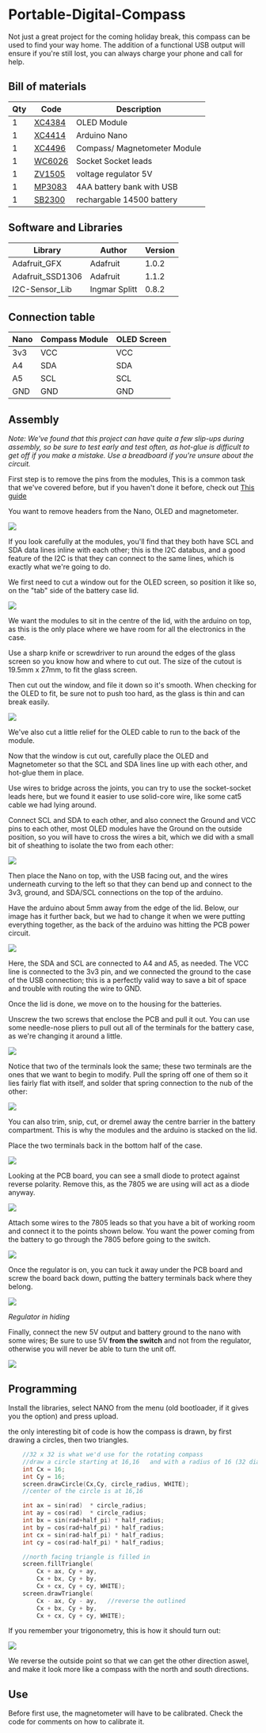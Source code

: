 # Portable-Digital-Compass

Not just a great project for the coming holiday break, this compass can be used to find your way home. The addition of a functional USB output will ensure if you're still lost, you can always charge your phone and call for help.									


## Bill of materials

|Qty| Code | Description |
|---|---|---|
|1 | [XC4384](http://jaycar.com.au/p/XC4384) | OLED Module
|1 | [XC4414](http://jaycar.com.au/p/XC4414) | Arduino Nano
|1 | [XC4496](http://jaycar.com.au/p/XC4496) | Compass/ Magnetometer Module
|1 | [WC6026](http://jaycar.com.au/p/WC6026) | Socket Socket leads
|1 | [ZV1505](http://jaycar.com.au/p/ZV1505) | voltage regulator 5V
|1 | [MP3083](http://jaycar.com.au/p/MP3083) | 4AA battery bank with USB
|1 | [SB2300](http://jaycar.com.au/p/SB2300) | rechargable 14500 battery

## Software and Libraries

| Library | Author | Version |
| --- | --- | --- |
| Adafruit_GFX | Adafruit | 1.0.2 |
| Adafruit_SSD1306 | Adafruit | 1.1.2 |
| I2C-Sensor_Lib | Ingmar Splitt | 0.8.2 |


## Connection table

| Nano | Compass Module | OLED Screen |
| --- | --- | --- |
| 3v3 | VCC | VCC |
| A4 | SDA | SDA |
| A5 | SCL | SCL |
| GND | GND | GND |

## Assembly

*Note: We've found that this project can have quite a few slip-ups during assembly, so be sure to test early and test often, as hot-glue is difficult to get off if you make a mistake. Use a breadboard if you're unsure about the circuit.*


First step is to remove the pins from the modules, This is a common task that we've covered before, but if you haven't done it before, check out [This guide](https://www.jaycar.com.au/removing-headers)

You want to remove headers from the Nano, OLED and magnetometer.

![](images/modules.jpg)

If you look carefully at the modules, you'll find that they both have SCL and SDA data lines inline with each other; this is the I2C databus, and a good feature of the I2C is that they can connect to the same lines, which is exactly what we're going to do.

We first need to cut a window out for the OLED screen, so position it like so, on the "tab" side of the battery case lid.

![](images/position.jpg)

We want the modules to sit in the centre of the lid, with the arduino on top, as this is the only place where we have room for all the electronics in the case.

Use a sharp knife or screwdriver to run around the edges of the glass screen so you know how and where to cut out. The size of the cutout is 19.5mm x 27mm, to fit the glass screen.

Then cut out the window, and file it down so it's smooth. When checking for the OLED to fit, be sure not to push too hard, as the glass is thin and can break easily.

![](images/window.jpg)

We've also cut a little relief for the OLED cable to run to the back of the module.

Now that the window is cut out, carefully place the OLED and Magnetometer so that the SCL and SDA lines line up with each other, and hot-glue them in place.

Use wires to bridge across the joints, you can try to use the socket-socket leads here, but we found it easier to use solid-core wire, like some cat5 cable we had lying around.

Connect SCL and SDA to each other, and also connect the Ground and VCC pins to each other, most OLED modules have the Ground on the outside position, so you will have to cross the wires a bit, which we did with a small bit of sheathing to isolate the two from each other:

![](images/solder.jpg)

Then place the Nano on top, with the USB facing out, and the wires underneath curving to the left so that they can bend up and connect to the 3v3, ground, and SDA/SCL connections on the top of the arduino.

Have the arduino about 5mm away from the edge of the lid. Below, our image has it further back, but we had to change it when we were putting everything together, as the back of the arduino was hitting the PCB power circuit.

![](images/mount.jpg)

Here, the SDA and SCL are connected to A4 and A5, as needed. The VCC line is connected to the 3v3 pin, and we connected the ground to the case of the USB connection; this is a perfectly valid way to save a bit of space and trouble with routing the wire to GND.

Once the lid is done, we move on to the housing for the batteries.

Unscrew the two screws that enclose the PCB and pull it out. You can use some needle-nose pliers to pull out all of the terminals for the battery case, as we're changing it around a little.

![](images/disassemble.jpg)

Notice that two of the terminals look the same; these two terminals are the ones that we want to begin to modify. Pull the spring off one of them so it lies fairly flat with itself, and solder that spring connection to the nub of the other:

![](images/terminals.jpg)

You can also trim, snip, cut, or dremel away the centre barrier in the battery compartment. This is why the modules and the arduino is stacked on the lid.

Place the two terminals back in the bottom half of the case.

![](images/batteryjoin.jpg)

Looking at the PCB board, you can see a small diode to protect against reverse polarity. Remove this, as the 7805 we are using will act as a diode anyway.

![](images/diode.jpg)

Attach some wires to the 7805 leads so that you have a bit of working room and connect it to the points shown below. You want the power coming from the battery to go through the 7805 before going to the switch.

![](images/regulator.jpg)

Once the regulator is on, you can tuck it away under the PCB board and screw the board back down, putting the battery terminals back where they belong.

![](images/hiding.jpg)

*Regulator in hiding*

Finally, connect the new 5V output and battery ground to the nano with some wires; Be sure to use 5V **from the switch** and not from the regulator, otherwise you will never be able to turn the unit off.

![](images/power.jpg)

## Programming

Install the libraries, select NANO from the menu (old bootloader, if it gives you the option) and press upload.

the only interesting bit of code is how the compass is drawn, by first drawing a circles, then two triangles.

```cpp
	//32 x 32 is what we'd use for the rotating compass
	//draw a circle starting at 16,16   and with a radius of 16 (32 dia.)
	int Cx = 16;
	int Cy = 16;
	screen.drawCircle(Cx,Cy, circle_radius, WHITE);
	//center of the circle is at 16,16

	int ax = sin(rad)  * circle_radius;
	int ay = cos(rad)  * circle_radius;
	int bx = sin(rad+half_pi) * half_radius;
	int by = cos(rad+half_pi) * half_radius;
	int cx = sin(rad-half_pi) * half_radius;
	int cy = cos(rad-half_pi) * half_radius;

	//north facing triangle is filled in
	screen.fillTriangle(
		Cx + ax, Cy + ay,
		Cx + bx, Cy + by,
		Cx + cx, Cy + cy, WHITE);
	screen.drawTriangle(
		Cx - ax, Cy - ay,	//reverse the outlined
		Cx + bx, Cy + by,
		Cx + cx, Cy + cy, WHITE);
```

If you remember your trigonometry, this is how it should turn out:

![](images/trig.png)

We reverse the outside point so that we can get the other direction aswel, and make it look more like a compass with the north and south directions.

## Use

Before first use, the magnetometer will have to be calibrated. Check the code for comments on how to calibrate it.
